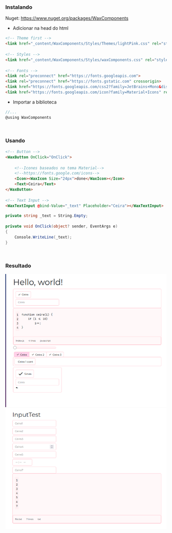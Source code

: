 ### Instalando

Nuget: https://www.nuget.org/packages/WaxComponents

- Adicionar na head do html
```html
<!-- Theme first -->
<link href="_content/WaxComponents/Styles/Themes/lightPink.css" rel="stylesheet">

<!-- Styles -->
<link href="_content/WaxComponents/Styles/waxComponents.css" rel="stylesheet">

<!-- Fonts -->
<link rel="preconnect" href="https://fonts.googleapis.com">
<link rel="preconnect" href="https://fonts.gstatic.com" crossorigin>
<link href="https://fonts.googleapis.com/css2?family=JetBrains+Mono&display=swap" rel="stylesheet">
<link href="https://fonts.googleapis.com/icon?family=Material+Icons" rel="stylesheet">
```

- Importar a biblioteca
```cs
//...
@using WaxComponents
```

<br/>

### Usando

```html
<!-- Button -->
<WaxButton OnClick="OnClick">
    
    <!--Icones baseados no tema Material-->
    <!--https://fonts.google.com/icons-->
    <Icon><WaxIcon Size="24px">done</WaxIcon></Icon>
    <Text>Ceira</Text>
</WaxButton>

<!-- Text Input -->
<WaxTextInput @bind-Value="_text" Placeholder="Ceira"></WaxTextInput>
```

```c#
private string _text = String.Empty;

private void OnClick(object? sender, EventArgs e)
{
    Console.WriteLine(_text);
}
```

<br/>

### Resultado
![sample](https://raw.githubusercontent.com/lllggghhhaaa/WaxComponents/master/Assets/wcexample1.png)
![sample](https://raw.githubusercontent.com/lllggghhhaaa/WaxComponents/master/Assets/wcexample2.png)
